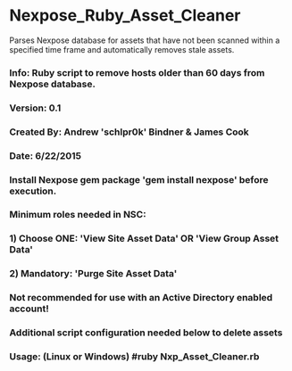 # Nexpose_Ruby_Asset_Cleaner
Parses Nexpose database for assets that have not been scanned within a specified time frame and automatically removes stale assets.

### Info: Ruby script to remove hosts older than 60 days from Nexpose database.
###
### Version: 0.1
### Created By: Andrew 'schlpr0k' Bindner & James Cook
### Date: 6/22/2015
###
### Install Nexpose gem package 'gem install nexpose' before execution.
### Minimum roles needed in NSC: 
###	1) Choose ONE: 'View Site Asset Data' OR 'View Group Asset Data' 
###	2) Mandatory:  'Purge Site Asset Data'
### Not recommended for use with an Active Directory enabled account!
###
### Additional script configuration needed below to delete assets
###
### Usage: (Linux or Windows) #ruby Nxp_Asset_Cleaner.rb
